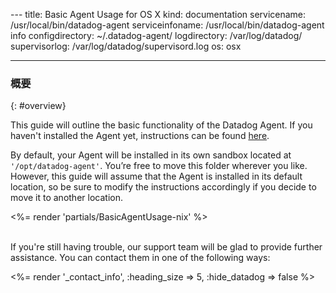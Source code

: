 --- title: Basic Agent Usage for OS X kind: documentation servicename: /usr/local/bin/datadog-agent serviceinfoname: /usr/local/bin/datadog-agent info configdirectory: ~/.datadog-agent/ logdirectory: /var/log/datadog/ supervisorlog: /var/log/datadog/supervisord.log os: osx

---

<!--
======================================================
Overview
======================================================
-->
### 概要
{: #overview}

This guide will outline the basic functionality of the Datadog Agent. If you haven't installed the Agent yet, instructions can be found <a href='https://app.datadoghq.com/account/settings#agent/mac'>here</a>.<br/>

By default, your Agent will be installed in its own sandbox located at <code> '/opt/datadog-agent'</code>. You’re free to move this folder wherever you like. However, this guide will assume that the Agent is installed in its default location, so be sure to modify the instructions accordingly if you decide to move it to another location.


<%= render 'partials/BasicAgentUsage-nix' %>

<br/>
If you're still having trouble, our support team will be glad to provide further assistance. You can contact them in one of the following ways:

<%= render '_contact_info', :heading_size => 5, :hide_datadog => false %>


